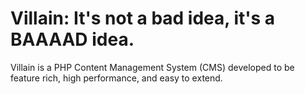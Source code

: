 # Villain: It's not a bad idea, it's a BAAAAD idea.

Villain is a PHP Content Management System (CMS) developed to be feature rich, high performance, and easy to extend.
